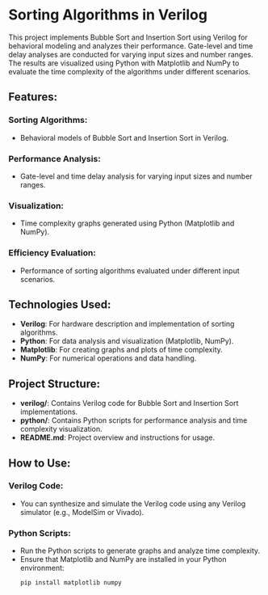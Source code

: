# Sorting Algorithms in Verilog

This project implements Bubble Sort and Insertion Sort using Verilog for behavioral modeling and analyzes their performance. Gate-level and time delay analyses are conducted for varying input sizes and number ranges. The results are visualized using Python with Matplotlib and NumPy to evaluate the time complexity of the algorithms under different scenarios.

## Features:

### Sorting Algorithms:
- Behavioral models of Bubble Sort and Insertion Sort in Verilog.

### Performance Analysis:
- Gate-level and time delay analysis for varying input sizes and number ranges.

### Visualization:
- Time complexity graphs generated using Python (Matplotlib and NumPy).

### Efficiency Evaluation:
- Performance of sorting algorithms evaluated under different input scenarios.

## Technologies Used:
- **Verilog**: For hardware description and implementation of sorting algorithms.
- **Python**: For data analysis and visualization (Matplotlib, NumPy).
- **Matplotlib**: For creating graphs and plots of time complexity.
- **NumPy**: For numerical operations and data handling.

## Project Structure:
- **verilog/**: Contains Verilog code for Bubble Sort and Insertion Sort implementations.
- **python/**: Contains Python scripts for performance analysis and time complexity visualization.
- **README.md**: Project overview and instructions for usage.

## How to Use:

### Verilog Code:
- You can synthesize and simulate the Verilog code using any Verilog simulator (e.g., ModelSim or Vivado).

### Python Scripts:
- Run the Python scripts to generate graphs and analyze time complexity.
- Ensure that Matplotlib and NumPy are installed in your Python environment:
  ```bash
  pip install matplotlib numpy
